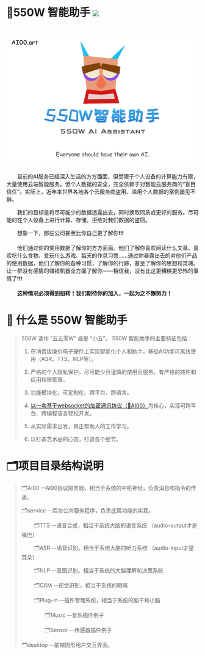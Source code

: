 # 🤖550W 智能助手  ![](https://img.shields.io/badge/license-MIT-blue) 

#  ![](https://github.com/cgisky1980/550W_AI_Assistant/blob/main/550w_logo.png)



&emsp;&emsp;目前的AI服务已经深入生活的方方面面，但受限于个人设备的计算能力有限，大量使用云端智能服务。但个人数据的安全，完全依赖于对智能云服务商的“盲目信任”。实际上，近年来世界各地各个云服务商盗用、滥用个人数据的案例屡见不鲜。

&emsp;&emsp;我们的目标是将尽可能少的数据透露出去，同时换取同质或更好的服务。尽可能的在个人设备上进行计算、存储。拒绝对我们数据的盗窃。

&emsp;&emsp;想象一下，那些公司甚至比你自己更了解你❗❗❗

&emsp;&emsp;他们通过你的使用数据了解你的方方面面。他们了解你喜欢阅读什么文章、喜欢吃什么食物、爱玩什么游戏、每天的作息习惯……通过你暴露出去的对他们产品的使用数据，他们了解你的各种习惯，了解你的行踪，甚至了解你的思想和灵魂。让一群没有感情的赚钱机器全方面了解你——相信我，没有比这更糟糕更恐怖的事情了❗❗❗

**&emsp;&emsp;这种情况必须得到扭转！我们期待你的加入，一起为之不懈努力！**

# 👑 什么是 550W 智能助手 

  >550W 读作 “五五零W” 或是 “小五”。
  >550W 智能助手的主要特征包括：
  >
  >1. 在消费级廉价电子硬件上实现智能化个人和助手。基础AI功能可离线使用（ASR、TTS、NLP等）。
  >
  >2. 严格的个人隐私保护，尽可能少且谨慎的使用云服务。有严格的插件和应用权限管理。
  >
  >3. 功能模块化、可定制化、跨平台、跨语言。
  >
  >4. [以一套基于websocket的加密通讯协议（📛AI00）](https://github.com/cgisky1980/550W_AI_Assistant/tree/main/AI00#readme)为核心，实现可跨平台、跨编程语言轻松开发。
  >
  >5. 从实际需求出发，真正帮助人的工作学习。
  >
  >6. 以打造艺术品的心态，打造各个细节。
  >

# 🗂项目目录结构说明

  >🗂AI00  --AI00协议服务器，相当于系统的中枢神经，负责消息和指令的传递。
  >
  >🗂service  --后台公共服务程序，负责底层功能的实现。
  >
  >​     &emsp;&emsp;🗂TTS  --语音合成，相当于系统大脑的语言系统 （audio-output才是嘴巴） 
  >
  >​     &emsp;&emsp;🗂ASR  --语音识别，相当于系统大脑的听力系统 （audio-input才是耳朵）  
  >
  >​     &emsp;&emsp;🗂NLP  --意图识别，相当于系统的大脑理解和决策系统
  >
  >​     &emsp;&emsp;🗂CAM  --视觉识别，相当于系统的眼睛
  >
  >​     &emsp;&emsp;🗂Plug-in  --插件管理系统，相当于系统的脑干和小脑
  >
  >​           &emsp;&emsp;&emsp;&emsp;🗂Music  --音乐插件例子
  >
  >​          &emsp;&emsp;&emsp;&emsp;🗂Sensor  --传感器插件例子
  >
  >🗂desktop --前端图形用户交互界面。
  >
  >

